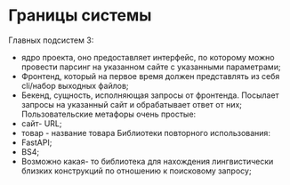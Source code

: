 # Границы системы

Главных подсистем 3:
- ядро проекта, оно предоставляет интерфейс, по которому можно провести парсинг на указанном сайте с указанными параметрами;
- Фронтенд, который на первое время должен представлять из себя cli/набор выходных файлов;
- Бекенд, сущность, исполняющая запросы от фронтенда. Посылает запросы на указанный сайт и обрабатывает ответ от них;
Пользовательские метафоры очень простые:
- сайт- URL;
- товар - название товара
Библиотеки повторного использования:
- FastAPI;
- BS4;
- Возможно какая- то библиотека для нахождения лингвистически близких конструкций по отношению к поисковому запросу;
